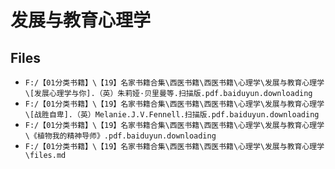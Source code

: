 # 发展与教育心理学

## Files

- `F:/【01分类书籍】\【19】名家书籍合集\西医书籍\西医书籍\心理学\发展与教育心理学\[发展心理学与你].（英）朱莉娅·贝里曼等.扫描版.pdf.baiduyun.downloading`
- `F:/【01分类书籍】\【19】名家书籍合集\西医书籍\西医书籍\心理学\发展与教育心理学\[战胜自卑].（英）Melanie.J.V.Fennell.扫描版.pdf.baiduyun.downloading`
- `F:/【01分类书籍】\【19】名家书籍合集\西医书籍\西医书籍\心理学\发展与教育心理学\《植物我的精神导师》.pdf.baiduyun.downloading`
- `F:/【01分类书籍】\【19】名家书籍合集\西医书籍\西医书籍\心理学\发展与教育心理学\files.md`
